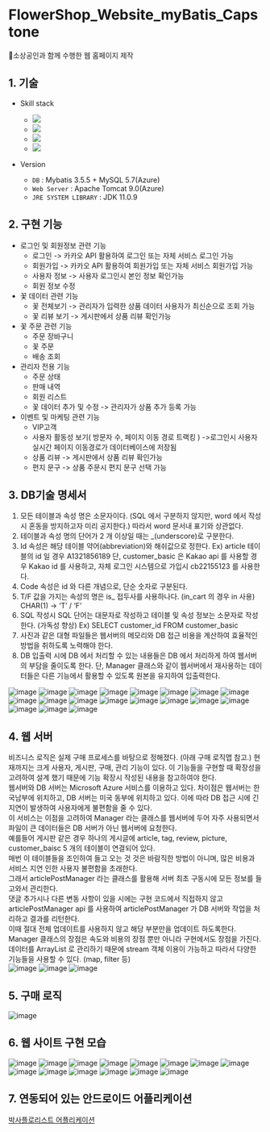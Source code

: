 # FlowerShop_Website_myBatis_Capstone
🌻소상공인과 함께 수행한 웹 홈페이지 제작

## 1. 기술 
- Skill stack 
  - <img src="https://img.shields.io/badge/MySQL-4479A1?style=flat-square&logo=MySQL&logoColor=white"/> 
  - <img src="https://img.shields.io/badge/Java(JDK 11.0.9)-007396?style=flat-square&logo=Java&logoColor=white"/>
  - <img src="https://img.shields.io/badge/JSP-007396?style=flat-square&logo=Java&logoColor=white"/>
  - <img src="https://img.shields.io/badge/Microsoft Azure-0078D4?style=flat-square&logo=Microsoft Azure&logoColor=white"/> 

 - Version
   - `DB` : Mybatis 3.5.5 + MySQL 5.7(Azure)
   - `Web Server` : Apache Tomcat 9.0(Azure)
   - `JRE SYSTEM LIBRARY` : JDK 11.0.9

## 2. 구현 기능
  - 로그인 및 회원정보 관련 기능
    - 로그인 -> 카카오 API 활용하여 로그인 또는 자체 서비스 로그인 가능
    - 회원가입 -> 카카오 API 활용하여 회원가입 또는 자체 서비스 회원가입 가능 
    - 사용자 정보 -> 사용자 로그인시 본인 정보 확인가능
    - 회원 정보 수정
  - 꽃 데이터 관련 기능
    - 꽃 전체보기 -> 관리자가 입력한 상품 데이터 사용자가 최신순으로 조회 가능
    - 꽃 리뷰 보기  -> 게시판에서 상품 리뷰 확인가능
  - 꽃 주문 관련 기능
    - 주문 장바구니
    - 꽃 주문
    - 배송 조회  
  - 관리자 전용 기능
    - 주문 상태
    - 판매 내역
    - 회원 리스트
    - 꽃 데이터 추가 및 수정  -> 관리자가 상품 추가 등록 가능
  - 이벤트 및 마케팅 관련 기능  
    - VIP고객
    - 사용자 활동성 보기( 방문자 수, 페이지 이동 경로 트랙킹 ) ->로그인시 사용자 실시간 페이지 이동경로가 데이터베이스에 저장됨
    - 상품 리뷰 -> 게시판에서 상품 리뷰 확인가능
    - 편지 문구 -> 상품 주문시 편지 문구 선택 가능
## 3. DB기술 명세서
1. 모든 테이블과 속성 명은 소문자이다. (SQL 에서 구분하지 않지만, word 에서 작성시
혼동을 방지하고자 미리 공지한다.) 따라서 word 문서내 표기와 상관없다. 
2. 테이블과 속성 명의 단어가 2 개 이상일 때는 _(underscore)로 구분한다.
3. Id 속성은 해당 테이블 약어(abbreviation)와 해쉬값으로 정한다.
Ex) article 테이블의 id 일 경우 A1321856189
단, customer_basic 은 Kakao api 를 사용할 경우 Kakao id 를 사용하고,
자체 로그인 시스템으로 가입시 cb22155123 를 사용한다.
4. Code 속성은 id 와 다른 개념으로, 단순 숫자로 구분된다.
5. T/F 값을 가지는 속성의 명은 is_ 접두사를 사용하나다. (in_cart 의 경우 in 사용)
CHAR(1) -> ‘T’ / ‘F’ 
6. SQL 작성시 SQL 단어는 대문자로 작성하고 테이블 및 속성 정보는 소문자로
작성한다.
(가독성 향상)
Ex) SELECT customer_id FROM customer_basic
7. 사진과 같은 대형 파일들은 웹서버의 메모리와 DB 접근 비용을 계산하여 효율적인
방법을 취하도록 노력해야 한다.
8. DB 입출력 시에 DB 에서 처리할 수 있는 내용들은 DB 에서 처리하게 하여 웹서버의
부담을 줄이도록 한다. 단, Manager 클래스와 같이 웹서버에서 재사용하는
데이터들은 다른 기능에서 활용할 수 있도록 원본을 유지하여 입출력한다.

![image](https://user-images.githubusercontent.com/67509011/147128063-16811d4b-6bcd-4cb2-83d6-8f7628da68af.png)
![image](https://user-images.githubusercontent.com/67509011/147128112-13c44444-7168-4c5a-9e51-3fe2206f7e4b.png)
![image](https://user-images.githubusercontent.com/67509011/147128138-d5a550cb-0d31-4917-8a3e-856b47562502.png)
![image](https://user-images.githubusercontent.com/67509011/147128179-7dcdff49-3c69-42ce-a0ae-a0c8365a5d92.png)
![image](https://user-images.githubusercontent.com/67509011/147128215-75fb8122-d6a6-4151-acfc-1553690ee4f9.png)
![image](https://user-images.githubusercontent.com/67509011/147128231-706f2f9e-056f-412b-af63-21c34ccfcfeb.png)
![image](https://user-images.githubusercontent.com/67509011/147128258-a154a746-ac4e-4273-bc22-64e2b7b4d705.png)
![image](https://user-images.githubusercontent.com/67509011/147128279-cf044854-cb02-4d2d-8f57-aca3e303db53.png)
![image](https://user-images.githubusercontent.com/67509011/147128310-c90082b0-84c4-4853-a023-32200167b05d.png)
![image](https://user-images.githubusercontent.com/67509011/147128343-840a7f55-396a-459d-8464-1de5805548a3.png)
![image](https://user-images.githubusercontent.com/67509011/147128409-9922a575-baf9-4cf1-8f73-e46518c2c7f2.png)
![image](https://user-images.githubusercontent.com/67509011/147128429-ee0100f7-1383-4d36-a426-1490ea66306d.png)
![image](https://user-images.githubusercontent.com/67509011/147128498-16864ee5-fd93-46e6-8220-d209eb15fd02.png)
![image](https://user-images.githubusercontent.com/67509011/147128546-53766128-9ad7-481f-bca4-907d565f042b.png)
![image](https://user-images.githubusercontent.com/67509011/147128573-2dc61199-3277-440b-9a60-5a9caca468fb.png)
![image](https://user-images.githubusercontent.com/67509011/147128597-f5016424-6af0-4969-a565-a9b0d7c23ec1.png)
![image](https://user-images.githubusercontent.com/67509011/147128618-91ce782e-4cdd-4d08-8dcc-872c9413a9d9.png)
![image](https://user-images.githubusercontent.com/67509011/147128648-4fe59990-0b87-4fd1-af2a-07de0757de67.png)
![image](https://user-images.githubusercontent.com/67509011/147128687-af73ec68-7aaf-4a9b-b176-3b08e71ab7ed.png)

## 4. 웹 서버
비즈니스 로직은 실제 구매 프로세스를 바탕으로 정해졌다. (아래 구매 로직맵 참고.)
현재까지는 크게 사용자, 게시판, 구매, 관리 기능이 있다. 이 기능들을 구현할 때 확장성을
고려하여 설계 했기 때문에 기능 확장시 작성된 내용을 참고하여야 한다.   
웹서버와 DB 서버는 Microsoft Azure 서비스를 이용하고 있다. 차이점은 웹서버는 한국남부에
위치하고, DB 서버는 미국 동부에 위치하고 있다. 이에 따라 DB 접근 시에 긴 지연이 발생하여
사용자에게 불편함을 줄 수 있다.   
이 서비스는 이점을 고려하여 Manager 라는 클래스를 웹서버에 두어 자주 사용되면서 파일이 큰 데이터들은 DB 서버가 아닌 웹서버에 요청한다.   
예를들어 게시판 같은 경우 하나의 게시글에 article, tag, review, picture, customer_baisc
5 개의 테이블이 연결되어 있다.   
매번 이 테이블들을 조인하여 들고 오는 것 것은 바람직한 방법이 아니며, 많은 비용과 서비스 지연 인한 사용자 불편함을 초래한다.   
그래서 articlePostManager 라는 클래스를 활용해 서버 최초 구동시에 모든 정보를 들고와서 관리한다.   
댓글 추가시나 다른 변동 사항이 있을 시에는 구현 코드에서 직접하지 않고 articlePostManager api 를 사용하여 articlePostManager 가 DB 서버와 작업을 처리하고 결과를 리턴한다.   
이때 절대 전체 업데이트를 사용하지 않고 해당 부분만을 업데이트 하도록한다.   
Manager 클래스의 장점은 속도와 비용의 장점 뿐만 아니라 구현에서도 장점을 가진다.   
데이터를 ArrayList 로 관리하기 때문에 stream 객체 이용이 가능하고 따라서 다양한 기능들을 사용할 수 있다. (map, filter 등)   
![image](https://user-images.githubusercontent.com/67509011/147129121-bcbfe700-53bb-4c5b-a7be-562c67d9de89.png)
![image](https://user-images.githubusercontent.com/67509011/147129144-b8043891-3bf9-40a4-9e0e-8622f47c2c02.png)
![image](https://user-images.githubusercontent.com/67509011/147129185-bf8d831d-98fe-48c0-b93f-b043513b52bc.png)

## 5. 구매 로직
![image](https://user-images.githubusercontent.com/67509011/147129215-8a811b69-d309-4230-bbf1-37a8fa73347d.png)

## 6. 웹 사이트 구현 모습
![image](https://user-images.githubusercontent.com/67509011/147129420-6eaaf243-2276-4eb6-b4d1-c6a8cab1e792.png)
![image](https://user-images.githubusercontent.com/67509011/147129463-9cd82935-cb76-43c4-8485-f98298e7df56.png)
![image](https://user-images.githubusercontent.com/67509011/147129493-c3b02d97-5023-43bd-b9cd-706a0ad8fb0e.png)
![image](https://user-images.githubusercontent.com/67509011/147129509-8708810c-712b-44b3-9caa-5d0a05b28ebe.png)
![image](https://user-images.githubusercontent.com/67509011/147129520-96a9b425-3d93-4af0-ae0f-936eb968f8b1.png)
![image](https://user-images.githubusercontent.com/67509011/147129541-66bb9944-510c-4648-bf4a-2dd99cc91833.png)
![image](https://user-images.githubusercontent.com/67509011/147129554-a4380f05-5e61-4030-9d38-a69f74358f79.png)
![image](https://user-images.githubusercontent.com/67509011/147129566-3e13a797-1af2-4f92-b40a-8fff0c9112cc.png)
![image](https://user-images.githubusercontent.com/67509011/147129577-e47ac18e-2e05-4b0f-ac03-6aa362a01e1d.png)
![image](https://user-images.githubusercontent.com/67509011/147129590-3c8071f5-5d03-478d-b05b-9291434dcd90.png)
![image](https://user-images.githubusercontent.com/67509011/147129610-e5060c86-1ae2-40c2-bf54-7710a477d9c3.png)
![image](https://user-images.githubusercontent.com/67509011/147129624-b1d8c931-d820-49ab-a1cb-04ab6ff6b822.png)
![image](https://user-images.githubusercontent.com/67509011/147129651-24508da7-1ade-4e87-b435-599340b0b85d.png)
![image](https://user-images.githubusercontent.com/67509011/147129673-a9ecd60e-bf93-4f32-a2dd-e4e089029d33.png)

## 7. 연동되어 있는 안드로이드 어플리케이션
[박사플로리스트 어플리케이션](https://github.com/terry-koo/FlowerShop_Android_Capstone)
